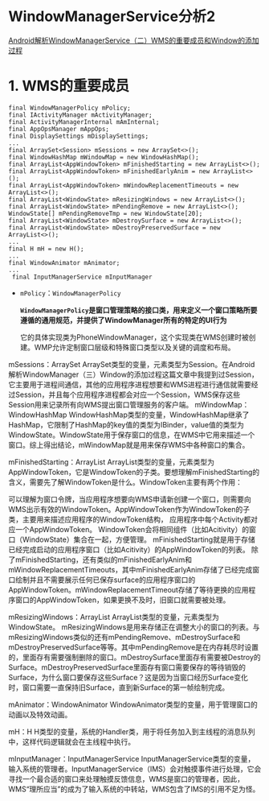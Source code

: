 # WindowManagerService分析2

[Android解析WindowManagerService（二）WMS的重要成员和Window的添加过程](http://liuwangshu.cn/framework/wms/2-wms-member.html)


# 1. WMS的重要成员

	
	final WindowManagerPolicy mPolicy;
	final IActivityManager mActivityManager;
	final ActivityManagerInternal mAmInternal;
	final AppOpsManager mAppOps;
	final DisplaySettings mDisplaySettings;
	...
	final ArraySet<Session> mSessions = new ArraySet<>();
	final WindowHashMap mWindowMap = new WindowHashMap();
	final ArrayList<AppWindowToken> mFinishedStarting = new ArrayList<>();
	final ArrayList<AppWindowToken> mFinishedEarlyAnim = new ArrayList<>();
	final ArrayList<AppWindowToken> mWindowReplacementTimeouts = new ArrayList<>();
	final ArrayList<WindowState> mResizingWindows = new ArrayList<>();
	final ArrayList<WindowState> mPendingRemove = new ArrayList<>();
	WindowState[] mPendingRemoveTmp = new WindowState[20];
	final ArrayList<WindowState> mDestroySurface = new ArrayList<>();
	final ArrayList<WindowState> mDestroyPreservedSurface = new ArrayList<>();
	...
	final H mH = new H();
	...
	final WindowAnimator mAnimator;
	...
	 final InputManagerService mInputManager


- `mPolicy`：`WindowManagerPolicy`

	**`WindowManagerPolicy`是窗口管理策略的接口类，用来定义一个窗口策略所要遵循的通用规范，并提供了WindowManager所有的特定的UI行为**

	它的具体实现类为PhoneWindowManager，这个实现类在WMS创建时被创建。WMP允许定制窗口层级和特殊窗口类型以及关键的调度和布局。

mSessions：ArraySet
ArraySet类型的变量，元素类型为Session。在Android解析WindowManager（三）Window的添加过程这篇文章中我提到过Session，它主要用于进程间通信，其他的应用程序进程想要和WMS进程进行通信就需要经过Session，并且每个应用程序进程都会对应一个Session，WMS保存这些Session用来记录所有向WMS提出窗口管理服务的客户端。
mWindowMap：WindowHashMap
WindowHashMap类型的变量，WindowHashMap继承了HashMap，它限制了HashMap的key值的类型为IBinder，value值的类型为WindowState。WindowState用于保存窗口的信息，在WMS中它用来描述一个窗口。综上得出结论，mWindowMap就是用来保存WMS中各种窗口的集合。

mFinishedStarting：ArrayList
ArrayList类型的变量，元素类型为AppWindowToken，它是WindowToken的子类。要想理解mFinishedStarting的含义，需要先了解WindowToken是什么。WindowToken主要有两个作用：

可以理解为窗口令牌，当应用程序想要向WMS申请新创建一个窗口，则需要向WMS出示有效的WindowToken。AppWindowToken作为WindowToken的子类，主要用来描述应用程序的WindowToken结构，
应用程序中每个Activity都对应一个AppWindowToken。
WindowToken会将相同组件（比如Acitivity）的窗口（WindowState）集合在一起，方便管理。
mFinishedStarting就是用于存储已经完成启动的应用程序窗口（比如Acitivity）的AppWindowToken的列表。
除了mFinishedStarting，还有类似的mFinishedEarlyAnim和mWindowReplacementTimeouts，其中mFinishedEarlyAnim存储了已经完成窗口绘制并且不需要展示任何已保存surface的应用程序窗口的AppWindowToken。mWindowReplacementTimeout存储了等待更换的应用程序窗口的AppWindowToken，如果更换不及时，旧窗口就需要被处理。

mResizingWindows：ArrayList
ArrayList类型的变量，元素类型为WindowState。
mResizingWindows是用来存储正在调整大小的窗口的列表。与mResizingWindows类似的还有mPendingRemove、mDestroySurface和mDestroyPreservedSurface等等。其中mPendingRemove是在内存耗尽时设置的，里面存有需要强制删除的窗口。mDestroySurface里面存有需要被Destroy的Surface。mDestroyPreservedSurface里面存有窗口需要保存的等待销毁的Surface，为什么窗口要保存这些Surface？这是因为当窗口经历Surface变化时，窗口需要一直保持旧Surface，直到新Surface的第一帧绘制完成。

mAnimator：WindowAnimator
WindowAnimator类型的变量，用于管理窗口的动画以及特效动画。

mH：H
H类型的变量，系统的Handler类，用于将任务加入到主线程的消息队列中，这样代码逻辑就会在主线程中执行。

mInputManager：InputManagerService
InputManagerService类型的变量，输入系统的管理者。InputManagerService（IMS）会对触摸事件进行处理，它会寻找一个最合适的窗口来处理触摸反馈信息，WMS是窗口的管理者，因此，WMS“理所应当”的成为了输入系统的中转站，WMS包含了IMS的引用不足为怪。